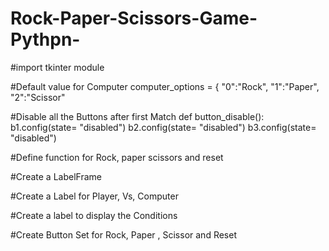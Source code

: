# Rock-Paper-Scissors-Game-Pythpn-
#import tkinter module

#Default value for Computer
computer_options = {
   "0":"Rock",
   "1":"Paper",
   "2":"Scissor"

#Disable all the Buttons after first Match
def button_disable():
   b1.config(state= "disabled")
   b2.config(state= "disabled")
   b3.config(state= "disabled")

#Define function for Rock, paper scissors and reset 

#Create a LabelFrame

#Create a Label for Player, Vs, Computer

#Create a label to display the Conditions

#Create Button Set for Rock, Paper , Scissor and Reset

